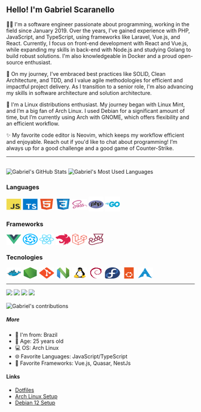 ## Hello! I'm Gabriel Scaranello

👨‍💻 I'm a software engineer passionate about programming, working in the field since January 2019. Over the years, I've gained experience with PHP, JavaScript, and TypeScript, using frameworks like Laravel, Vue.js, and React. Currently, I focus on front-end development with React and Vue.js, while expanding my skills in back-end with Node.js and studying Golang to build robust solutions. I'm also knowledgeable in Docker and a proud open-source enthusiast.

🚀 On my journey, I’ve embraced best practices like SOLID, Clean Architecture, and TDD, and I value agile methodologies for efficient and impactful project delivery. As I transition to a senior role, I'm also advancing my skills in software architecture and solution architecture.

🐧 I'm a Linux distributions enthusiast. My journey began with Linux Mint, and I’m a big fan of Arch Linux. I used Debian for a significant amount of time, but I’m currently using Arch with GNOME, which offers flexibility and an efficient workflow.

✨ My favorite code editor is Neovim, which keeps my workflow efficient and enjoyable. Reach out if you'd like to chat about programming! I’m always up for a good challenge and a good game of Counter-Strike.

---

<div style="display: inline_block"><br/>
    <img height="184em" alt="Gabriel's GitHub Stats" src="https://github-readme-stats.vercel.app/api?username=gabrielscaranello&show_icons=true&theme=catppuccin_mocha&count_private=true" />
    <img height="184em" alt="Gabriel's Most Used Languages" src="https://github-readme-stats.vercel.app/api/top-langs/?username=gabrielscaranello&theme=catppuccin_mocha&langs_count=6&layout=compact&count_private=true&size_weight=0.5&count_weight=0.5&hide=makefile,kotlin,C%23,lua" />
</div>

### Languages

<div style="display: inline_block">
    <img align="center" title="Javascript" alt="Javascript" height="30" width="40" src="https://raw.githubusercontent.com/devicons/devicon/master/icons/javascript/javascript-original.svg" />
    <img align="center" title="Typescript" alt="Typescript" height="30" width="40" src="https://raw.githubusercontent.com/devicons/devicon/master/icons/typescript/typescript-original.svg" />
    <img align="center" title="HTML5" alt="HTML5" height="30" width="40" src="https://raw.githubusercontent.com/devicons/devicon/master/icons/html5/html5-original.svg" />
    <img align="center" title="CSS3" alt="CSS3" height="30" width="40" src="https://raw.githubusercontent.com/devicons/devicon/master/icons/css3/css3-original.svg" />
    <img align="center" title="SASS" alt="SASS" height="30" width="40" src="https://raw.githubusercontent.com/devicons/devicon/master/icons/sass/sass-original.svg" />
    <img align="center" title="PHP" alt="PHP" height="40" width="40" src="https://raw.githubusercontent.com/devicons/devicon/master/icons/php/php-original.svg" />
    <img align="center" title="Golang" alt="Golang" height="40" width="40" src="https://raw.githubusercontent.com/devicons/devicon/master/icons/go/go-original-wordmark.svg" />
</div>

### Frameworks

<div style="display: inline_block">
    <img align="center" title="Vue.js" alt="Vue.js" height="30" width="40" src="https://raw.githubusercontent.com/devicons/devicon/master/icons/vuejs/vuejs-original.svg" />
    <img align="center" title="Quasar" alt="Quasar" height="30" width="40" src="https://raw.githubusercontent.com/devicons/devicon/master/icons/quasar/quasar-plain.svg" />
    <img align="center" title="ReactJs" alt="ReactJs" height="30" width="40" src="https://raw.githubusercontent.com/devicons/devicon/master/icons/react/react-original.svg" />
    <img align="center" title="NestJs" alt="Nestjs" height="30" width="40" src="https://raw.githubusercontent.com/devicons/devicon/master/icons/nestjs/nestjs-original.svg" />
    <img align="center" title="Laravel" alt="Laravel" height="30" width="40" src="https://raw.githubusercontent.com/devicons/devicon/master/icons/laravel/laravel-original.svg" />
    <img align="center" title="Jest" alt="Jest" height="30" width="40" src="https://raw.githubusercontent.com/devicons/devicon/master/icons/jest/jest-plain.svg" />
</div>

### Tecnologies

<div style="display: inline_block">
    <img align="center" title="Docker" alt="Docker" height="30" width="40" src="https://raw.githubusercontent.com/devicons/devicon/master/icons/docker/docker-original.svg" />
    <img align="center" title="Node.js" alt="Nodejs" height="30" width="40" src="https://raw.githubusercontent.com/devicons/devicon/master/icons/nodejs/nodejs-original.svg" />
    <img align="center" title="Git" alt="Git" height="30" width="40" src="https://raw.githubusercontent.com/devicons/devicon/master/icons/git/git-original.svg" />
    <img align="center" title="Neovim" alt="Neovim" height="30" width="40" src="https://raw.githubusercontent.com/devicons/devicon/master/icons/neovim/neovim-original.svg" />
    <img align="center" title="Linux" alt="Linux" height="30" width="40" src="https://raw.githubusercontent.com/devicons/devicon/master/icons/linux/linux-original.svg" />
    <img align="center" title="Debianx" alt="Debian" height="30" width="40" src="https://raw.githubusercontent.com/devicons/devicon/master/icons/debian/debian-original.svg" />
    <img align="center" title="Fedora" alt="Fedora" height="30" width="40" src="https://raw.githubusercontent.com/devicons/devicon/master/icons/fedora/fedora-original.svg" />
    <img align="center" title="Ubuntu" alt="Ubuntu" height="30" width="40" src="https://raw.githubusercontent.com/devicons/devicon/master/icons/ubuntu/ubuntu-original.svg" />
    <img align="center" title="Arch Linux" alt="Arch" height="30" width="40" src="https://raw.githubusercontent.com/devicons/devicon/master/icons/archlinux/archlinux-original.svg" />
</div>

---

<div style="display: inline_block">
    <a href="https://www.linkedin.com/in/gabrielscaranello/" target="_blank"><img src="https://img.shields.io/badge/-Linkedin-%230a66c2?style=for-the-badge&logo=linkedin&logoColor=white" target="_blank"></a>
    <a href="https://x.com/gabriscaranello" target="_blank"><img src="https://img.shields.io/badge/-Twitter-%23000000?style=for-the-badge&logo=x&logoColor=white" target="_blank"></a>
    <a href="https://instagram.com/gabriscaranello" target="_blank"><img src="https://img.shields.io/badge/-Instagram-%23e13665?style=for-the-badge&logo=instagram&logoColor=white" target="_blank"></a>
    <a href="https://gitlab.com/gabrielscaranello" target="_blank"><img src="https://img.shields.io/badge/-Gitlab-%23e24329?style=for-the-badge&logo=gitlab&logoColor=white" target="_blank"></a>
</div><br/>

<picture>
    <source media="(prefers-color-scheme: dark)" srcset="https://github.com/gabrielscaranello/gabrielscaranello/blob/output/github-contribution-grid-snake-dark.svg" />
    <source media="(prefers-color-scheme: light)" srcset="https://github.com/gabrielscaranello/gabrielscaranello/blob/output/github-contribution-grid-snake.svg" />
    <img alt="Gabriel's contributions" />
</picture>

##### More

- 📍 I'm from: Brazil
- 🎂 Age: 25 years old
- 💻️ OS: Arch Linux
- 🌐 Favorite Languages: JavaScript/TypeScript
- 🔧 Favorite Frameworks: Vue.js, Quasar, NestJs

#### Links

- [Dotfiles](https://github.com/gabrielscaranello/dotfiles)
- [Arch Linux Setup](https://github.com/gabrielscaranello/arch-setup)
- [Debian 12 Setup](https://github.com/gabrielscaranello/debian)
